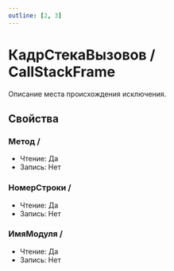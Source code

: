 ```yaml
---
outline: [2, 3]
---
```


# КадрСтекаВызовов / CallStackFrame


Описание места происхождения исключения.


## Свойства


### Метод / 

* Чтение: Да
* Запись: Нет

### НомерСтроки / 

* Чтение: Да
* Запись: Нет

### ИмяМодуля / 

* Чтение: Да
* Запись: Нет
